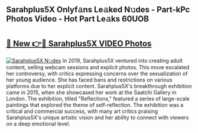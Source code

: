 ## Sarahplus5X Onlyf𝚊ns Le𝚊ked N𝚞des - Part-kPc Photos Video - Hot Part Le𝚊ks 60UOB

# <h2><a href="http://ac44039.deff.icu/?id=Sarahplus5X">🔗 New 👉🔴 Sarahplus5X VIDEO Photos</a></h2>

[![Sarahplus5X N𝚞des](https://i.imgur.com/rIISA9y.gif)](http://ac44039.deff.icu/?id=Sarahplus5X)
In 2019, Sarahplus5X ventured into creating adult content, selling webcam sessions and explicit photos. This move escalated her controversy, with critics expressing concerns over the sexualization of her young audience. She has faced bans and restrictions on various platforms due to her explicit content. Sarahplus5X's breakthrough exhibition came in 2015, when she showcased her work at the Saatchi Gallery in London. The exhibition, titled "Reflections," featured a series of large-scale paintings that explored the theme of self-reflection. The exhibition was a critical and commercial success, with many art critics praising Sarahplus5X's unique artistic vision and her ability to connect with viewers on a deep emotional level.
